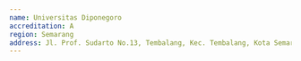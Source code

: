 ```yaml
---
name: Universitas Diponegoro
accreditation: A
region: Semarang
address: Jl. Prof. Sudarto No.13, Tembalang, Kec. Tembalang, Kota Semarang, Jawa Tengah 50275
---
```

